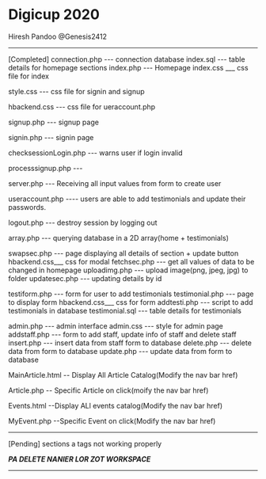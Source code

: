 # Digicup 2020

Hiresh Pandoo @Genesis2412
*******************************************************************************
[Completed]
connection.php  --- connection database
             index.sql --- table details for homepage sections
index.php       --- Homepage
    index.css   ___ css file for index
    
 style.css      --- css file for signin and signup
 
 hbackend.css   --- css file for ueraccount.php
 
 signup.php     --- signup page
 
 signin.php     --- signin page 
 
 checksessionLogin.php --- warns user if login invalid
 
 processsignup.php   ---  
 
 server.php      --- Receiving all input values from form to create user
 
 useraccount.php  ---- users are able to add testimonials and update their passwords.
 
 logout.php       ---  destroy session by logging out
 


array.php       --- querying database in a 2D array(home + testimonials)

swapsec.php     --- page displaying all details of section + update button
    hbackend.css___ css for modal
fetchsec.php    --- get all values of data to be changed in homepage
uploadimg.php   --- upload image(png, jpeg, jpg) to folder
updatesec.php   --- updating details by id

testiform.php   --- form for user to add testimonials
testimonial.php --- page to display form
    hbackend.css___ css for form
addtesti.php    --- script to add testimonials in database
            testimonial.sql --- table details for testimonials


admin.php --- admin interface
admin.css --- style for admin page
addstaff.php --- form to add staff, update info of staff and delete staff
insert.php --- insert data from staff form to database
delete.php --- delete data from form to database
update.php --- update data from form to database


 MainArticle.html -- Display All Article Catalog(Modify the nav bar href)
 
 Article.php -- Specific Article on click(moify the nav bar href)
 
 Events.html --Display ALl events catalog(Modify the nav bar href)
 
 MyEvent.php --Specific Event on click(Modify the nav bar href)
 

*******************************************************************************
[Pending]
sections a tags not working properly

***PA DELETE NANIER LOR ZOT WORKSPACE***
*******************************************************************************

